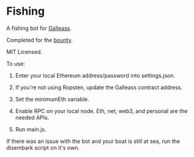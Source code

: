 # Fishing

A fishing bot for [Galleass](galleass.io).

Completed for the [bounty](https://gitcoin.co/issue/austintgriffith/galleass/1/418).

MIT Licensed.

To use:

1) Enter your local Ethereum address/password into settings.json.

2) If you're not using Ropsten, update the Galleass contract address.

3) Set the minimumEth variable.

4) Enable RPC on your local node. Eth, net, web3, and personal are the needed APIs.

4) Run main.js.

If there was an issue with the bot and your boat is still at sea, run the disembark script on it's own.